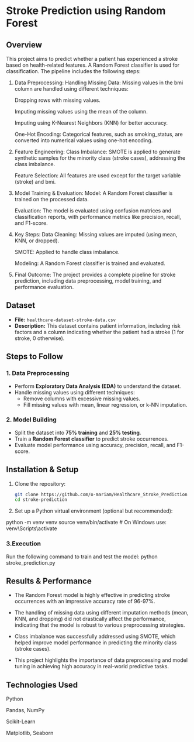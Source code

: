 # Stroke Prediction using Random Forest

## Overview
This project aims to predict whether a patient has experienced a stroke based on health-related features. A Random Forest classifier is used for classification. The pipeline includes the following steps:

1. Data Preprocessing:
    Handling Missing Data: Missing values in the bmi column are handled using different techniques:
    
    Dropping rows with missing values.
    
    Imputing missing values using the mean of the column.
    
    Imputing using K-Nearest Neighbors (KNN) for better accuracy.
    
    One-Hot Encoding: Categorical features, such as smoking_status, are converted into numerical values using one-hot encoding.

2. Feature Engineering:
    Class Imbalance: SMOTE is applied to generate synthetic samples for the minority class (stroke cases), addressing the class imbalance.

    Feature Selection: All features are used except for the target variable (stroke) and bmi.

3. Model Training & Evaluation:
    Model: A Random Forest classifier is trained on the processed data.
    
    Evaluation: The model is evaluated using confusion matrices and classification reports, with performance metrics like precision, recall,        and F1-score.

4. Key Steps:
    Data Cleaning: Missing values are imputed (using mean, KNN, or dropped).
    
    SMOTE: Applied to handle class imbalance.
    
    Modeling: A Random Forest classifier is trained and evaluated.

5. Final Outcome:
    The project provides a complete pipeline for stroke prediction, including data preprocessing, model training, and performance evaluation.

## Dataset
- **File:** `healthcare-dataset-stroke-data.csv`
- **Description:** This dataset contains patient information, including risk factors and a column indicating whether the patient had a stroke (1 for stroke, 0 otherwise).

## Steps to Follow

### 1. Data Preprocessing
- Perform **Exploratory Data Analysis (EDA)** to understand the dataset.
- Handle missing values using different techniques:
  - Remove columns with excessive missing values.
  - Fill missing values with mean, linear regression, or k-NN imputation.

### 2. Model Building
- Split the dataset into **75% training** and **25% testing**.
- Train a **Random Forest classifier** to predict stroke occurrences.
- Evaluate model performance using accuracy, precision, recall, and F1-score.

## Installation & Setup

1. Clone the repository:
   ```bash
   git clone https://github.com/o-mariam/Healthcare_Stroke_Prediction
   cd stroke-prediction
2. Set up a Python virtual environment (optional but recommended):

  python -m venv venv
  source venv/bin/activate  # On Windows use: venv\Scripts\activate
### 3.Execution
  Run the following command to train and test the model:
      python stroke_prediction.py

## Results & Performance
 - The Random Forest model is highly effective in predicting stroke occurrences with an impressive accuracy rate of 96-97%.
  
 - The handling of missing data using different imputation methods (mean, KNN, and dropping) did not drastically affect the performance, indicating that the model is robust to various preprocessing strategies.
  
 - Class imbalance was successfully addressed using SMOTE, which helped improve model performance in predicting the minority class (stroke cases).
  
 - This project highlights the importance of data preprocessing and model tuning in achieving high accuracy in real-world predictive tasks.


## Technologies Used
Python

Pandas, NumPy

Scikit-Learn

Matplotlib, Seaborn
  
